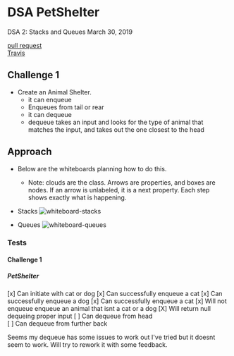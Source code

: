 # DSA PetShelter
DSA 2: Stacks and Queues
March 30, 2019

[pull request](https://github.com/abferris/data-structures-and-algorithms/pull/40)  
[Travis](https://travis-ci.com/abferris/data-structures-and-algorithms/builds/105057055)
## Challenge 1


* Create an Animal Shelter.
  * it can enqueue
  * Enqueues from tail or rear
  * it can dequeue
  * dequeue takes an input and looks for the type of animal that matches the input, and takes out the one closest to the head


## Approach 
* Below are the whiteboards planning how to do this.
  * Note: clouds are the class. Arrows are properties, and boxes are nodes. If an arrow is unlabeled, it is a next property. Each step shows exactly what is happening.
* Stacks
![whiteboard-stacks](./assets/stacks.jpg)

* Queues
![whiteboard-queues](./assets/queues.jpg)



### Tests
#### Challenge 1  
##### PetShelter
[x] Can initiate with cat or dog
[x] Can successfully enqueue a cat 
[x] Can successfully enqueue a dog
[x] Can successfully enqueue a cat 
[x] Will not enqueue enqueue an animal that isnt a cat or a dog
[X] Will return null dequeing proper input 
[ ] Can dequeue from head  
[ ] Can dequeue from further back

Seems my dequeue has some issues to work out I've tried but it doesnt seem to work. Will try to rework it with some feedback.


